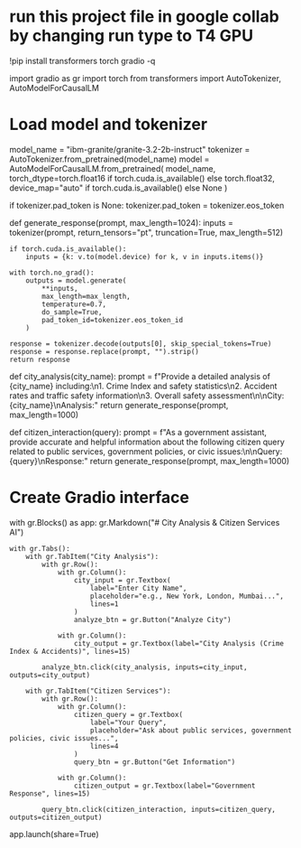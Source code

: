  # run this project file in google collab by changing run type to T4 GPU

!pip install transformers torch gradio -q

import gradio as gr
import torch
from transformers import AutoTokenizer, AutoModelForCausalLM

# Load model and tokenizer
model_name = "ibm-granite/granite-3.2-2b-instruct"
tokenizer = AutoTokenizer.from_pretrained(model_name)
model = AutoModelForCausalLM.from_pretrained(
    model_name,
    torch_dtype=torch.float16 if torch.cuda.is_available() else torch.float32,
    device_map="auto" if torch.cuda.is_available() else None
)

if tokenizer.pad_token is None:
    tokenizer.pad_token = tokenizer.eos_token

def generate_response(prompt, max_length=1024):
    inputs = tokenizer(prompt, return_tensors="pt", truncation=True, max_length=512)

    if torch.cuda.is_available():
        inputs = {k: v.to(model.device) for k, v in inputs.items()}

    with torch.no_grad():
        outputs = model.generate(
            **inputs,
            max_length=max_length,
            temperature=0.7,
            do_sample=True,
            pad_token_id=tokenizer.eos_token_id
        )

    response = tokenizer.decode(outputs[0], skip_special_tokens=True)
    response = response.replace(prompt, "").strip()
    return response

def city_analysis(city_name):
    prompt = f"Provide a detailed analysis of {city_name} including:\n1. Crime Index and safety statistics\n2. Accident rates and traffic safety information\n3. Overall safety assessment\n\nCity: {city_name}\nAnalysis:"
    return generate_response(prompt, max_length=1000)

def citizen_interaction(query):
    prompt = f"As a government assistant, provide accurate and helpful information about the following citizen query related to public services, government policies, or civic issues:\n\nQuery: {query}\nResponse:"
    return generate_response(prompt, max_length=1000)

# Create Gradio interface
with gr.Blocks() as app:
    gr.Markdown("# City Analysis & Citizen Services AI")

    with gr.Tabs():
        with gr.TabItem("City Analysis"):
            with gr.Row():
                with gr.Column():
                    city_input = gr.Textbox(
                        label="Enter City Name",
                        placeholder="e.g., New York, London, Mumbai...",
                        lines=1
                    )
                    analyze_btn = gr.Button("Analyze City")

                with gr.Column():
                    city_output = gr.Textbox(label="City Analysis (Crime Index & Accidents)", lines=15)

            analyze_btn.click(city_analysis, inputs=city_input, outputs=city_output)

        with gr.TabItem("Citizen Services"):
            with gr.Row():
                with gr.Column():
                    citizen_query = gr.Textbox(
                        label="Your Query",
                        placeholder="Ask about public services, government policies, civic issues...",
                        lines=4
                    )
                    query_btn = gr.Button("Get Information")

                with gr.Column():
                    citizen_output = gr.Textbox(label="Government Response", lines=15)

            query_btn.click(citizen_interaction, inputs=citizen_query, outputs=citizen_output)

app.launch(share=True)
